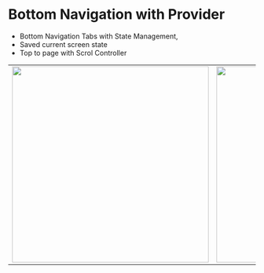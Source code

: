 # Bottom Navigation with Provider

- Bottom Navigation Tabs with State Management, 
- Saved current screen state
- Top to page with Scrol Controller


 <table>
   <tbody>
      <tr>
         <td><img src="https://raw.githubusercontent.com/abdullahkaraboga/Bottom-Navigation-with-Provider/master/screenshots/nav_screen.png" height=400pm></td>
         <td><img src="https://raw.githubusercontent.com/abdullahkaraboga/Bottom-Navigation-with-Provider/master/screenshots/list_screen.png" height=400pm></td>
      </tr>
</table>

